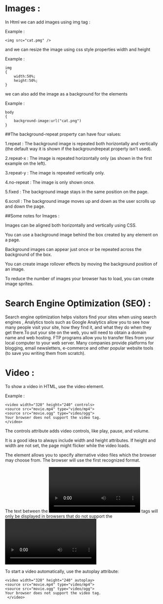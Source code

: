 # Images :
In Html we can add images using img tag :

Example :

	<img src="cat.pmg" />

and we can resize the image using css style properties width and height 

Example :

	img
	{
		width:50%;
		height:50%;
	}

we can also add the image as a background for the elements

Example :

	body
	{
		background-image:url("cat.png")
	}

##The background-repeat property can have four values:

1.repeat : The background image is repeated both horizontally and vertically (the default way it is shown if the backgroundrepeat property isn't used).

2.repeat-x : The image is repeated horizontally only (as shown in the first example on the left).

3.repeat-y : The image is repeated vertically only.

4.no-repeat : The image is only shown once.

5.fixed : The background image stays in the same position on the page.

6.scroll : The background image moves up and down as the user scrolls up and down the page.

##Some notes for Images :

Images can be aligned both horizontally and vertically using CSS.

You can use a background image behind the box created by any element on a page.

Background images can appear just once or be repeated across the background of the box.

You can create image rollover effects by moving the background position of an image.

To reduce the number of images your browser has to load, you can create image sprites.


# Search Engine Optimization (SEO) :
Search engine optimization helps visitors find your
sites when using search engines , Analytics tools such as Google Analytics allow you to
see how many people visit your site, how they find it,
and what they do when they get there.To put your site on the web, you will need to obtain a
domain name and web hosting.
FTP programs allow you to transfer files from your
local computer to your web server.
Many companies provide platforms for blogging, email
newsletters, e-commerce and other popular website
tools (to save you writing them from scratch).

# Video :

To show a video in HTML, use the video element.

Example :

	<video width="320" height="240" controls>
    <source src="movie.mp4" type="video/mp4">
    <source src="movie.ogg" type="video/ogg">
    Your browser does not support the video tag.
    </video>

The controls attribute adds video controls, like play, pause, and volume.

It is a good idea to always include width and height attributes. If height and width are not set, the page might flicker while the video loads.

The <source> element allows you to specify alternative video files which the browser may choose from. The browser will use the first recognized format.

The text between the <video> and </video> tags will only be displayed in browsers that do not support the <video> element.

To start a video automatically, use the autoplay attribute:

	
	<video width="320" height="240" autoplay>
    <source src="movie.mp4" type="video/mp4">
    <source src="movie.ogg" type="video/ogg">
    Your browser does not support the video tag.
     </video>